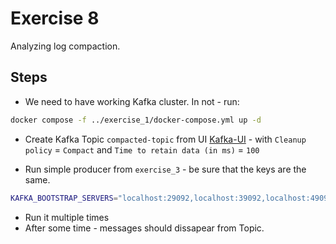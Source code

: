 # Exercise 8

Analyzing log compaction.

## Steps

* We need to have working Kafka cluster. In not - run:

```sh
docker compose -f ../exercise_1/docker-compose.yml up -d
```

* Create Kafka Topic `compacted-topic` from UI [Kafka-UI](http://localhost:8080) - with `Cleanup policy` = `Compact` and `Time to retain data (in ms)` = `100`

* Run simple producer from `exercise_3` - be sure that the keys are the same.

```sh
KAFKA_BOOTSTRAP_SERVERS="localhost:29092,localhost:39092,localhost:49092" KAFKA_TOPIC="compacted-topic" KAFKA_MSG="test-msg" java -jar target/simple-producer-0.1.jar
```

* Run it multiple times
* After some time - messages should dissapear from Topic.

